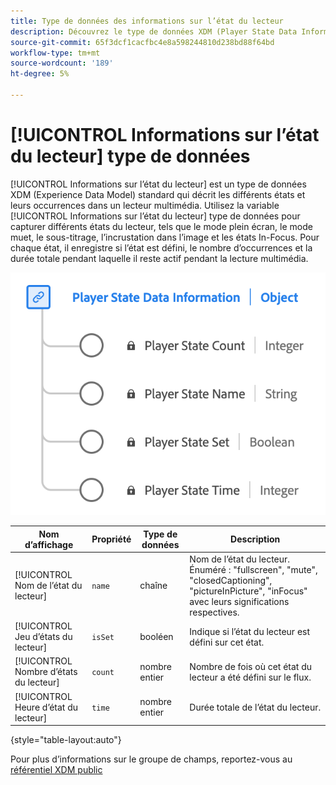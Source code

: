 ```yaml
---
title: Type de données des informations sur l’état du lecteur
description: Découvrez le type de données XDM (Player State Data Information Experience Data Model).
source-git-commit: 65f3dcf1cacfbc4e8a598244810d238bd88f64bd
workflow-type: tm+mt
source-wordcount: '189'
ht-degree: 5%

---
```


# [!UICONTROL Informations sur l’état du lecteur] type de données

[!UICONTROL Informations sur l’état du lecteur] est un type de données XDM (Experience Data Model) standard qui décrit les différents états et leurs occurrences dans un lecteur multimédia. Utilisez la variable [!UICONTROL Informations sur l’état du lecteur] type de données pour capturer différents états du lecteur, tels que le mode plein écran, le mode muet, le sous-titrage, l’incrustation dans l’image et les états In-Focus. Pour chaque état, il enregistre si l’état est défini, le nombre d’occurrences et la durée totale pendant laquelle il reste actif pendant la lecture multimédia.

![Diagramme du type de données Informations sur l’état du lecteur.](../images/data-types/player-state-data-information.png)

| Nom d’affichage | Propriété | Type de données | Description |
|-------------------|----------------|-----------|----------------------------------------------|
| [!UICONTROL Nom de l’état du lecteur] | `name` | chaîne | Nom de l’état du lecteur. Énuméré : &quot;fullscreen&quot;, &quot;mute&quot;, &quot;closedCaptioning&quot;, &quot;pictureInPicture&quot;, &quot;inFocus&quot; avec leurs significations respectives. |
| [!UICONTROL Jeu d’états du lecteur] | `isSet` | booléen | Indique si l’état du lecteur est défini sur cet état. |
| [!UICONTROL Nombre d’états du lecteur] | `count` | nombre entier | Nombre de fois où cet état du lecteur a été défini sur le flux. |
| [!UICONTROL Heure d’état du lecteur] | `time` | nombre entier | Durée totale de l’état du lecteur. |

{style="table-layout:auto"}

Pour plus d’informations sur le groupe de champs, reportez-vous au [référentiel XDM public](https://github.com/adobe/xdm/blob/master/components/datatypes/playerstatedata.schema.json)
